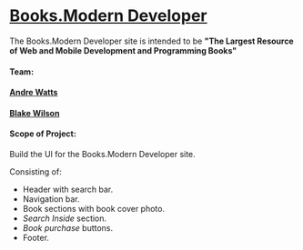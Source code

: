 # [Books.Modern Developer]( https://blakesandes.github.io/Books-ModernDeveloper/)

The Books.Modern Developer site is intended to be **"The Largest Resource of Web and Mobile Development and Programming Books"**

#### Team:

#### [Andre Watts](https://github.com/andrewatts85)
#### [Blake Wilson](https://github.com/BlakeSandes)

#### Scope of Project:

Build the UI for the Books.Modern Developer site. 

Consisting of:

 * Header with search bar.
 * Navigation bar.
 * Book sections with book cover photo.
 * *Search Inside* section.
 * *Book purchase* buttons.
 * Footer.




